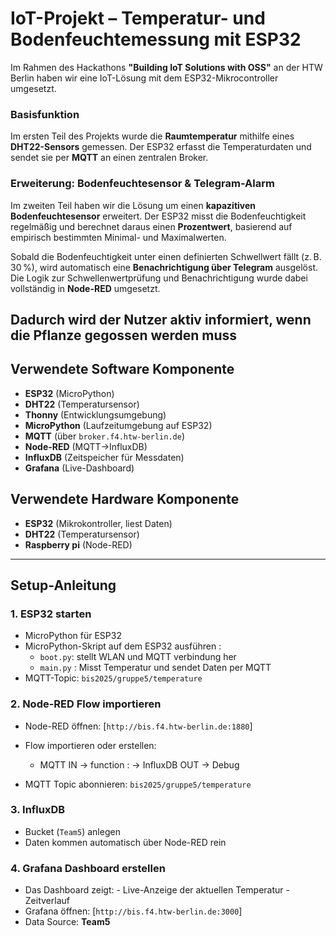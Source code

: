 # IoT-Projekt – Temperatur- und Bodenfeuchtemessung mit ESP32
Im Rahmen des Hackathons **"Building IoT Solutions with OSS"** an der HTW Berlin haben wir eine IoT-Lösung mit dem ESP32-Mikrocontroller umgesetzt.

### Basisfunktion
Im ersten Teil des Projekts wurde die **Raumtemperatur** mithilfe eines **DHT22-Sensors** gemessen. Der ESP32 erfasst die Temperaturdaten und sendet sie per **MQTT** an einen zentralen Broker.

### Erweiterung: Bodenfeuchtesensor & Telegram-Alarm

Im zweiten Teil haben wir die Lösung um einen **kapazitiven Bodenfeuchtesensor** erweitert. Der ESP32 misst die Bodenfeuchtigkeit regelmäßig und berechnet daraus einen **Prozentwert**, basierend auf empirisch bestimmten Minimal- und Maximalwerten.

Sobald die Bodenfeuchtigkeit unter einen definierten Schwellwert fällt (z. B. 30 %), wird automatisch eine **Benachrichtigung über Telegram** ausgelöst. Die Logik zur Schwellenwertprüfung und Benachrichtigung wurde dabei vollständig in **Node-RED** umgesetzt. 


Dadurch wird der Nutzer aktiv informiert, wenn die Pflanze gegossen werden muss
---
## Verwendete Software Komponente
- **ESP32** (MicroPython)
- **DHT22** (Temperatursensor)
- **Thonny** (Entwicklungsumgebung)
- **MicroPython** (Laufzeitumgebung auf ESP32)
- **MQTT** (über `broker.f4.htw-berlin.de`)
- **Node-RED** (MQTT→InfluxDB)
- **InfluxDB** (Zeitspeicher für Messdaten)
- **Grafana** (Live-Dashboard)

## Verwendete Hardware Komponente
- **ESP32** (Mikrokontroller, liest Daten)
- **DHT22** (Temperatursensor)
- **Raspberry pi** (Node-RED)
  
---

## Setup-Anleitung

### 1. ESP32 starten
- MicroPython für ESP32   
- MicroPython-Skript auf dem ESP32 ausführen :
  - `boot.py`: stellt WLAN und MQTT verbindung her 
  - `main.py` : Misst Temperatur und sendet Daten per MQTT
- MQTT-Topic: `bis2025/gruppe5/temperature`

### 2. Node-RED Flow importieren
- Node-RED öffnen: [`http://bis.f4.htw-berlin.de:1880`]
- Flow importieren oder erstellen:
  - MQTT IN → function : → InfluxDB OUT → Debug
                   
- MQTT Topic abonnieren: `bis2025/gruppe5/temperature`

### 3. InfluxDB
- Bucket (`Team5`) anlegen
- Daten kommen automatisch über Node-RED rein
  
### 4. Grafana Dashboard erstellen
- Das Dashboard zeigt:
      - Live-Anzeige der aktuellen Temperatur
      - Zeitverlauf
- Grafana öffnen: [`http://bis.f4.htw-berlin.de:3000`]
-  Data Source: **Team5**
